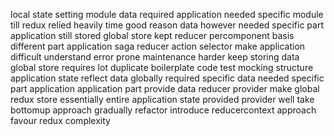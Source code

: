 local state setting module data required application needed specific module till redux relied heavily time good reason data however needed specific part application still stored global store kept reducer percomponent basis different part application saga reducer action selector make application difficult understand error prone maintenance harder keep storing data global store requires lot duplicate boilerplate code test mocking structure application state reflect data globally required specific data needed specific part application application part provide data reducer provider make global redux store essentially entire application state provided provider well take bottomup approach gradually refactor introduce reducercontext approach favour redux complexity